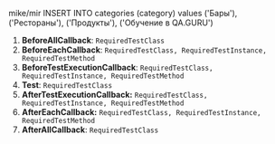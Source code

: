 mike/mir
INSERT INTO categories (category) values ('Бары'), ('Рестораны'), ('Продукты'), ('Обучение в QA.GURU')

1. **BeforeAllCallback**: `RequiredTestClass`
2. **BeforeEachCallback**: `RequiredTestClass, RequiredTestInstance, RequiredTestMethod`
3. **BeforeTestExecutionCallback**: `RequiredTestClass, RequiredTestInstance, RequiredTestMethod`
4. **Test**: `RequiredTestClass`
5. **AfterTestExecutionCallback:** `RequiredTestClass, RequiredTestInstance, RequiredTestMethod`
6. **AfterEachCallback:** `RequiredTestClass, RequiredTestInstance, RequiredTestMethod`
7. **AfterAllCallback**: `RequiredTestClass`
